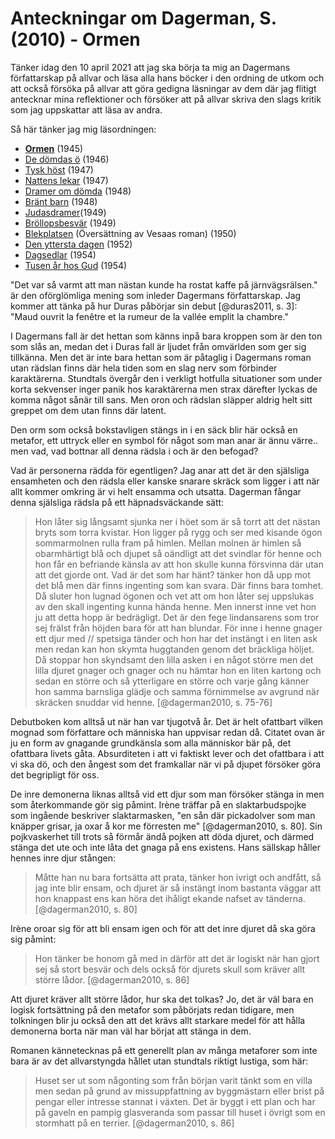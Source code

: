 # Anteckningar om Dagerman, S. (2010) - Ormen

Tänker idag den 10 april 2021 att jag ska börja ta mig an Dagermans författarskap på allvar och läsa alla hans böcker i den ordning de utkom och att också försöka på allvar att göra gedigna läsningar av dem där jag flitigt antecknar mina reflektioner och försöker att på allvar skriva den slags kritik som jag uppskattar att läsa av andra. 

Så här tänker jag mig läsordningen:

* [**Ormen**](https://archive.fo/Gct1C) (1945)
* [De dömdas ö](https://archive.fo/GWpXX) (1946)
* [Tysk höst](https://archive.fo/B8yjn) (1947)
* [Nattens lekar](https://archive.fo/kQvZz) (1947)
* [Dramer om dömda](https://archive.fo/KjA8c) (1948)
* [Bränt barn](https://archive.fo/zrL9h) (1948)
* [Judasdramer](https://archive.fo/Z5Z6e)(1949)
* [Bröllopsbesvär](https://archive.fo/EkAFi) (1949)
* [Blekplatsen](https://archive.fo/hVXCy) (Översättning av Vesaas roman) (1950)
* [Den yttersta dagen](https://archive.fo/NZvmN) (1952)
* [Dagsedlar](https://archive.fo/qaxnz) (1954)
* [Tusen år hos Gud](https://archive.fo/2jNVf) (1954)

"Det var så varmt att man nästan kunde ha rostat kaffe på järnvägsrälsen." är den oförglömliga mening som inleder Dagermans författarskap. Jag kommer att tänka på hur Duras påbörjar sin debut [@duras2011, s. 3]: "Maud ouvrit la fenêtre et la rumeur de la vallée emplit la chambre."

I Dagermans fall är det hettan som känns inpå bara kroppen som är den ton som slås an, medan det i Duras fall är ljudet från omvärlden som ger sig tillkänna. Men det är inte bara hettan som är påtaglig i Dagermans roman utan rädslan finns där hela tiden som en slag nerv som förbinder karaktärerna. Stundtals övergår den i verkligt hotfulla situationer som under korta sekvenser inger panik hos karaktärerna men strax därefter lyckas de komma något sånär till sans. Men oron och rädslan släpper aldrig helt sitt greppet om dem utan finns där latent.

Den orm som också bokstavligen stängs in i en säck blir här också en metafor, ett uttryck eller en symbol för något som man anar är ännu värre.. men vad, vad bottnar all denna rädsla i och är den befogad?

Vad är personerna rädda för egentligen? Jag anar att det är den själsliga ensamheten och den rädsla eller kanske snarare skräck som ligger i att när allt kommer omkring är vi helt ensamma och utsatta. Dagerman fångar denna själsliga rädsla på ett häpnadsväckande sätt:

> Hon låter sig långsamt sjunka ner i höet som är så torrt att det nästan bryts som torra kvistar. Hon ligger på rygg och ser med kisande ögon sommarmolnen rulla fram på himlen. Mellan molnen är himlen så obarmhärtigt blå och djupet så oändligt att det svindlar för henne och hon får en befriande känsla av att hon skulle kunna försvinna där utan att det gjorde ont. Vad är det som har hänt? tänker hon då upp mot det blå men där finns ingenting som kan svara. Där finns bara tomhet. Då sluter hon lugnad ögonen och vet att om hon låter sej uppslukas av den skall ingenting kunna hända henne. Men innerst inne vet hon ju att detta hopp är bedrägligt. Det är den fege lindansarens som tror sej frälst från höjden bara för att han blundar. För inne i henne gnager ett djur med // spetsiga tänder och hon har det instängt i en liten ask men redan kan hon skymta huggtanden genom det bräckliga höljet. Då stoppar hon skyndsamt den lilla asken i en något större men det lilla djuret gnager och gnager och nu hämtar hon en liten kartong och sedan en större och så ytterligare en större och varje gång känner hon samma barnsliga glädje och samma förnimmelse av avgrund när skräcken snuddar vid henne. [@dagerman2010, s. 75-76] 

Debutboken kom alltså ut när han var tjugotvå år. Det är helt ofattbart vilken mognad som författare och människa han uppvisar redan då. Citatet ovan är ju en form av gnagande grundkänsla som alla människor bär på, det ofattbara livets gåta. Absurditeten i att vi faktiskt lever och det ofattbara i att vi ska dö, och den ångest som det framkallar när vi på djupet försöker göra det begripligt för oss.

De inre demonerna liknas alltså vid ett djur som man försöker stänga in men som återkommande gör sig påmint. Irène träffar på en slaktarbudspojke som ingående beskriver slaktarmasken, "en sån där pickadolver som man knäpper grisar, ja oxar å kor me förresten me" [@dagerman2010, s. 80]. Sin pojkvaskerhet till trots så förmår ändå pojken att döda djuret, och därmed stänga det ute och inte låta det gnaga på ens existens. Hans sällskap håller hennes inre djur stången:

> Måtte han nu bara fortsätta att prata, tänker hon ivrigt och andfått, så jag inte blir ensam, och djuret är så instängt inom bastanta väggar att hon knappast ens kan höra det ihåligt ekande nafset av tänderna. [@dagerman2010, s. 80] 

Irène oroar sig för att bli ensam igen och för att det inre djuret då ska göra sig påmint:

> Hon tänker be honom gå med in därför att det är logiskt när han gjort sej så stort besvär och dels också för djurets skull som kräver allt större lådor. [@dagerman2010, s. 86]

Att djuret kräver allt större lådor, hur ska det tolkas? Jo, det är väl bara en logisk fortsättning på den metafor som påbörjats redan tidigare, men tolkningen blir ju också den att det krävs allt starkare medel för att hålla demonerna borta när man väl har börjat att stänga in dem.

Romanen kännetecknas på ett generellt plan av många metaforer som inte bara är av det allvarstyngda hållet utan stundtals riktigt lustiga, som här:

> Huset ser ut som någonting som från början varit tänkt som en villa men sedan på grund av missuppfattning av byggmästarn eller brist på pengar eller intresse stannat i växten. Det är byggt i ett plan och har på gaveln en pampig glasveranda som passar till huset i övrigt som en stormhatt på en terrier. [@dagerman2010, s. 86]


